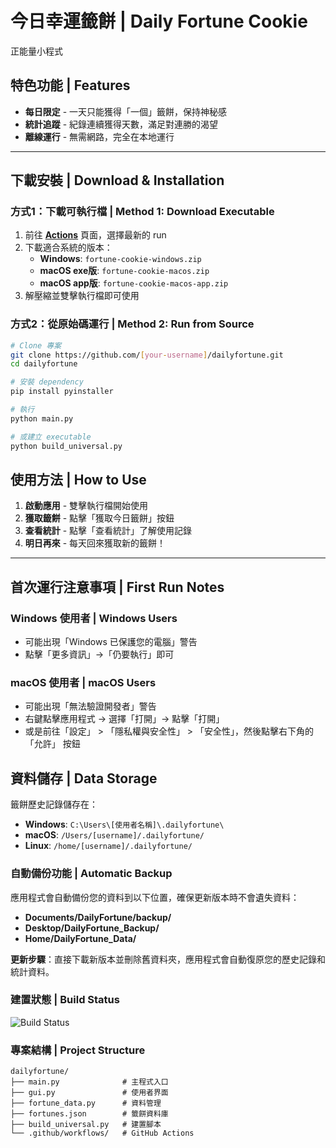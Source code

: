 # 今日幸運籤餅 | Daily Fortune Cookie

正能量小程式

## 特色功能 | Features

-  **每日限定** - 一天只能獲得「一個」籤餅，保持神秘感
-  **統計追蹤** - 紀錄連續獲得天數，滿足對連勝的渴望
-  **離線運行** - 無需網路，完全在本地運行

---

## 下載安裝 | Download & Installation

### 方式1：下載可執行檔 | Method 1: Download Executable

1. 前往 **[Actions](../../actions)** 頁面，選擇最新的 run
2. 下載適合系統的版本：
   - **Windows**: `fortune-cookie-windows.zip`
   - **macOS exe版**: `fortune-cookie-macos.zip`
   - **macOS app版**: `fortune-cookie-macos-app.zip`
3. 解壓縮並雙擊執行檔即可使用

### 方式2：從原始碼運行 | Method 2: Run from Source

```bash
# Clone 專案
git clone https://github.com/[your-username]/dailyfortune.git
cd dailyfortune

# 安裝 dependency  
pip install pyinstaller

# 執行
python main.py

# 或建立 executable
python build_universal.py
```

## 使用方法 | How to Use

1. **啟動應用** - 雙擊執行檔開始使用
2. **獲取籤餅** - 點擊「獲取今日籤餅」按鈕
3. **查看統計** - 點擊「查看統計」了解使用記錄
4. **明日再來** - 每天回來獲取新的籤餅！

---

## 首次運行注意事項 | First Run Notes

### Windows 使用者 | Windows Users
- 可能出現「Windows 已保護您的電腦」警告
- 點擊「更多資訊」→「仍要執行」即可

### macOS 使用者 | macOS Users  
- 可能出現「無法驗證開發者」警告
- 右鍵點擊應用程式 → 選擇「打開」→ 點擊「打開」
- 或是前往「設定」 > 「隱私權與安全性」 > 「安全性」，然後點擊右下角的「允許」 按鈕

## 資料儲存 | Data Storage

籤餅歷史記錄儲存在：

- **Windows**: `C:\Users\[使用者名稱]\.dailyfortune\`
- **macOS**: `/Users/[username]/.dailyfortune/`
- **Linux**: `/home/[username]/.dailyfortune/`

### 自動備份功能 | Automatic Backup

應用程式會自動備份您的資料到以下位置，確保更新版本時不會遺失資料：

- **Documents/DailyFortune/backup/**
- **Desktop/DailyFortune_Backup/**
- **Home/DailyFortune_Data/**

**更新步驟**：直接下載新版本並刪除舊資料夾，應用程式會自動復原您的歷史記錄和統計資料。

### 建置狀態 | Build Status
![Build Status](../../actions/workflows/build.yml/badge.svg)

### 專案結構 | Project Structure
```
dailyfortune/
├── main.py              # 主程式入口
├── gui.py               # 使用者界面
├── fortune_data.py      # 資料管理
├── fortunes.json        # 籤餅資料庫
├── build_universal.py   # 建置腳本
└── .github/workflows/   # GitHub Actions
```
